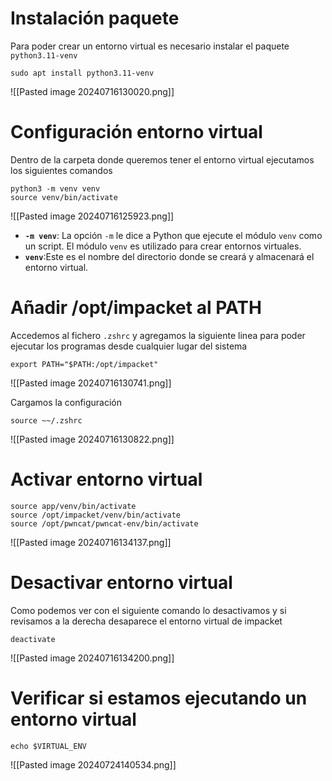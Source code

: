 # Instalación paquete
Para poder crear un entorno virtual es necesario instalar el paquete `python3.11-venv`
```
sudo apt install python3.11-venv
```
![[Pasted image 20240716130020.png]]

# **Configuración entorno virtual**
Dentro de la carpeta donde queremos tener el entorno virtual ejecutamos los siguientes comandos
```
python3 -m venv venv
source venv/bin/activate
```
![[Pasted image 20240716125923.png]]
- **`-m venv`**: La opción `-m` le dice a Python que ejecute el módulo `venv` como un script. El módulo `venv` es utilizado para crear entornos virtuales.
- **`venv`**:Este es el nombre del directorio donde se creará y almacenará el entorno virtual.

# Añadir /opt/impacket al PATH
Accedemos al fichero `.zshrc` y agregamos la siguiente linea para poder ejecutar los programas desde cualquier lugar del sistema
```
export PATH="$PATH:/opt/impacket"
```
![[Pasted image 20240716130741.png]]

Cargamos la configuración
```
source ~~/.zshrc
```
![[Pasted image 20240716130822.png]]


# Activar entorno virtual
```
source app/venv/bin/activate
source /opt/impacket/venv/bin/activate
source /opt/pwncat/pwncat-env/bin/activate
```
![[Pasted image 20240716134137.png]]

# Desactivar entorno virtual
Como podemos ver con el siguiente comando lo desactivamos y si revisamos a la derecha desaparece el entorno virtual de impacket
```
deactivate
```
![[Pasted image 20240716134200.png]]

# Verificar si estamos ejecutando un entorno virtual
```
echo $VIRTUAL_ENV
```
![[Pasted image 20240724140534.png]]